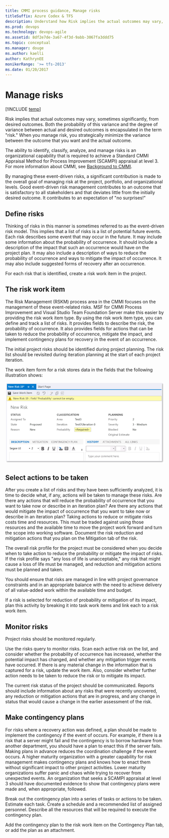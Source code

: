 ```yaml
---
title: CMMI process guidance, Manage risks
titleSuffix: Azure Codex & TFS
description: Understand how Risk implies the actual outcomes may vary, sometimes significantly, from desired outcomes - Team Foundation Server (TFS)
ms.prod: devops
ms.technology: devops-agile
ms.assetid: 8df2e7de-3a67-4f3d-9abb-3067fa3ddd75
ms.topic: conceptual
ms.manager: douge
ms.author: kaelli
author: KathrynEE
monikerRange: '>= tfs-2013'
ms.date: 01/20/2017
---
```


# Manage risks

[!INCLUDE [temp](../../../../_shared/version-vsts-tfs-all-versions.md)]

Risk implies that actual outcomes may vary, sometimes significantly, from desired outcomes. Both the probability of this variance and the degree of variance between actual and desired outcomes is encapsulated in the term "risk." When you manage risk, you strategically minimize the variance between the outcome that you want and the actual outcome.  
  
 The ability to identify, classify, analyze, and manage risks is an organizational capability that is required to achieve a Standard CMMI Appraisal Method for Process Improvement (SCAMPI) appraisal at level 3. For more information about CMMI, see [Background to CMMI](guidance-background-to-cmmi.md).  
  
 By managing these event-driven risks, a significant contribution is made to the overall goal of managing risk at the project, portfolio, and organizational levels. Good event-driven risk management contributes to an outcome that is satisfactory to all stakeholders and that deviates little from the initially desired outcome. It contributes to an expectation of "no surprises!"  
  
##  <a name="Defining"></a> Define risks  
 Thinking of risks in this manner is sometimes referred to as the event-driven risk model. This implies that a list of risks is a list of potential future events. Each risk describes some event that may occur in the future. It may include some information about the probability of occurrence. It should include a description of the impact that such an occurrence would have on the project plan. It may also include a description of ways to reduce the probability of occurrence and ways to mitigate the impact of occurrence. It may also include suggested forms of recovery after an occurrence.  
  
 For each risk that is identified, create a risk work item in the project.  
  
##  <a name="WorkItem"></a> The risk work item  
 The Risk Management (RSKM) process area in the CMMI focuses on the management of these event-related risks. MSF for CMMI Process Improvement and Visual Studio Team Foundation Server make this easier by providing the risk work item type. By using the risk work item type, you can define and track a list of risks. It provides fields to describe the risk, the probability of occurrence. It also provides fields for actions that can be taken to reduce the probability of occurrence, mitigate the impact, and implement contingency plans for recovery in the event of an occurrence.  
  
 The initial project risks should be identified during project planning. The risk list should be revisited during iteration planning at the start of each project iteration.  
  
 The work item form for a risk stores data in the fields that the following illustration shows:  
  
 ![Risk work item form](_img/procguid_cmmiriskform.png "ProcGuid_CMMIriskform")  
  
##  <a name="SelectActions"></a> Select actions to be taken  
 After you create a list of risks and they have been sufficiently analyzed, it is time to decide what, if any, actions will be taken to manage these risks. Are there any actions that will reduce the probability of occurrence that you want to take now or describe in an iteration plan? Are there any actions that would mitigate the impact of occurrence that you want to take now or describe in an iteration plan? Taking actions to reduce or mitigate risks costs time and resources. This must be traded against using those resources and the available time to move the project work forward and turn the scope into working software. Document the risk reduction and mitigation actions that you plan on the Mitigation tab of the risk.  
  
 The overall risk profile for the project must be considered when you decide when to take action to reduce the probability or mitigate the impact of risks. If the risk profile says "any loss of life is unacceptable," any risk that might cause a loss of life must be managed, and reduction and mitigation actions must be planned and taken.  
  
 You should ensure that risks are managed in line with project governance constraints and in an appropriate balance with the need to achieve delivery of all value-added work within the available time and budget.  
  
 If a risk is selected for reduction of probability or mitigation of its impact, plan this activity by breaking it into task work items and link each to a risk work item.  
  
##  <a name="Monitor"></a> Monitor risks  
 Project risks should be monitored regularly.  
  
 Use the risks query to monitor risks. Scan each active risk on the list, and consider whether the probability of occurrence has increased, whether the potential impact has changed, and whether any mitigation trigger events have occurred. If there is any material change in the information that is captured for a risk, update the work item. Also, consider whether further action needs to be taken to reduce the risk or to mitigate its impact.  
  
 The current risk status of the project should be communicated. Reports should include information about any risks that were recently uncovered, any reduction or mitigation actions that are in progress, and any change in status that would cause a change in the earlier assessment of the risk.  
  
##  <a name="Contingency"></a> Make contingency plans  
 For risks where a recovery action was defined, a plan should be made to implement the contingency if the event of occurs. For example, if there is a risk that a server might fail and the contingency is to borrow hardware from another department, you should have a plan to enact this if the server fails. Making plans in advance reduces the coordination challenge if the event occurs. A higher maturity organization with a greater capability for risk management makes contingency plans and knows how to enact them without significant impact to other project activities. Lower maturity organizations suffer panic and chaos while trying to recover from unexpected events. An organization that seeks a SCAMPI appraisal at level 3 should have documented evidence to show that contingency plans were made and, when appropriate, followed.  
  
 Break out the contingency plan into a series of tasks or actions to be taken. Estimate each task. Create a schedule and a recommended list of assigned personnel. Describe all the resources that will be required to execute the contingency plan.  
  
 Add the contingency plan to the risk work item on the Contingency Plan tab, or add the plan as an attachment.
